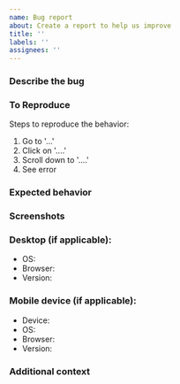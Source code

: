 ```yaml
---
name: Bug report
about: Create a report to help us improve
title: ''
labels: ''
assignees: ''
---
```


<!-- Thanks for making the Kobiton docs repository better! -->

### Describe the bug
<!-- A clear and concise description of what the bug is. -->


### To Reproduce
Steps to reproduce the behavior:
1. Go to '...'
2. Click on '....'
3. Scroll down to '....'
4. See error

### Expected behavior
<!-- A clear and concise description of what you expected to happen. -->


### Screenshots
<!-- If applicable, add screenshots to help explain your problem. -->

### Desktop (if applicable):
- OS: <!-- [e.g. iOS] -->
- Browser: <!-- [e.g. chrome, safari] -->
- Version: <!-- [e.g. 22] -->

### Mobile device (if applicable):
- Device: <!-- [e.g. iPhone6] -->
- OS: <!-- [e.g. iOS8.1] -->
- Browser: <!-- [e.g. stock browser, safari] -->
- Version: <!-- [e.g. 22] -->

### Additional context
<!-- Add any other context about the problem here. -->
